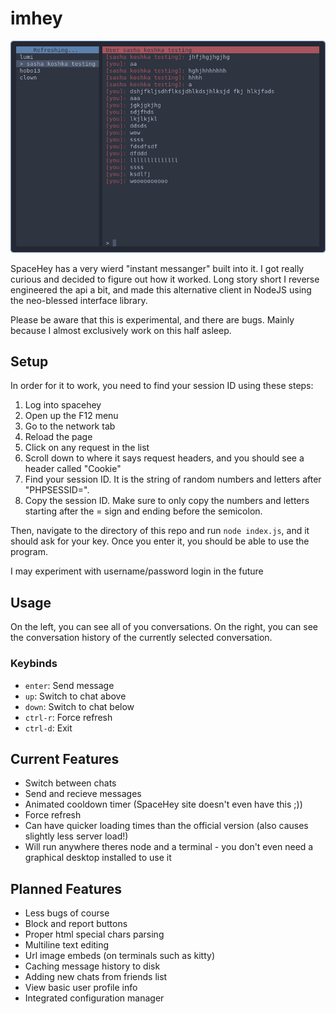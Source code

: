 # imhey

![imhey screenshot](preview.png)

SpaceHey has a very wierd "instant messanger" built into it. I got really
curious and decided to figure out how it worked. Long story short I reverse
engineered the api a bit, and made this alternative client in NodeJS using
the neo-blessed interface library.

Please be aware that this is experimental, and there are bugs. Mainly because I
almost exclusively work on this half asleep.

## Setup

In order for it to work, you need to find your session ID using these steps:

1. Log into spacehey
2. Open up the F12 menu
3. Go to the network tab
4. Reload the page
5. Click on any request in the list
6. Scroll down to where it says request headers, and you should see a header
   called "Cookie"
7. Find your session ID. It is the string of random numbers and letters after
   "PHPSESSID=".
8. Copy the session ID. Make sure to only copy the numbers and letters starting
   after the = sign and ending before the semicolon.

Then, navigate to the directory of this repo and run `node index.js`, and it
should ask for your key. Once you enter it, you should be able to use the
program.

I may experiment with username/password login in the future

## Usage

On the left, you can see all of you conversations. On the right, you can see the
conversation history of the currently selected conversation.

### Keybinds

- `enter`: Send message
- `up`: Switch to chat above
- `down`: Switch to chat below
- `ctrl-r`: Force refresh
- `ctrl-d`: Exit

## Current Features

- Switch between chats
- Send and recieve messages
- Animated cooldown timer (SpaceHey site doesn't even have this ;))
- Force refresh
- Can have quicker loading times than the official version (also causes slightly
  less server load!)
- Will run anywhere theres node and a terminal - you don't even need a graphical
  desktop installed to use it

## Planned Features

- Less bugs of course
- Block and report buttons
- Proper html special chars parsing
- Multiline text editing
- Url image embeds (on terminals such as kitty)
- Caching message history to disk
- Adding new chats from friends list
- View basic user profile info
- Integrated configuration manager
